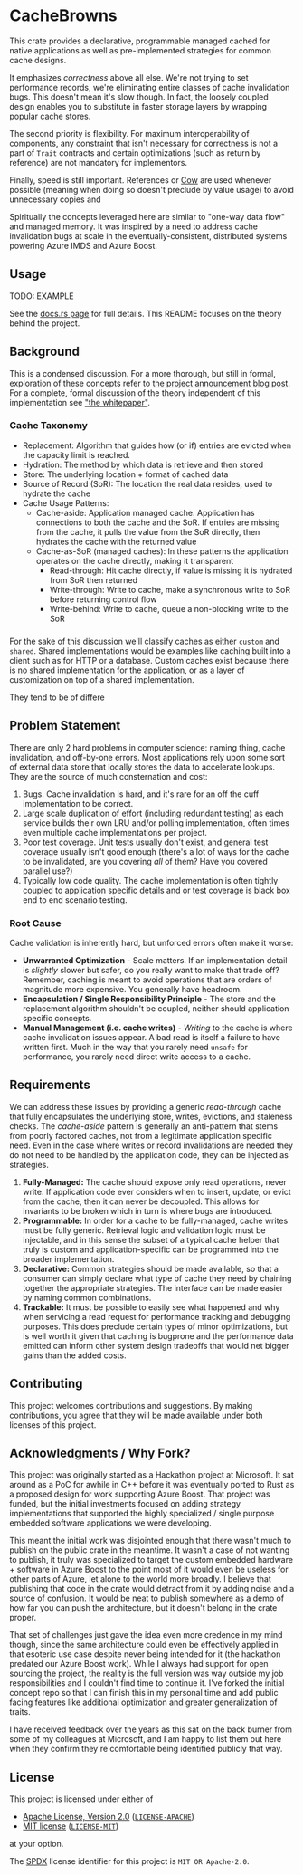 <!-- SPDX-License-Identifier: MIT OR Apache-2.0 -->

# CacheBrowns

This crate provides a declarative, programmable managed cached for native applications as well as pre-implemented strategies
for common cache designs.

It emphasizes *correctness* above all else. We're not trying to set performance records, we're eliminating entire
classes of cache invalidation bugs. This doesn't mean it's slow though. In fact, the loosely coupled design enables you
to substitute in faster storage layers by wrapping popular cache stores.

The second priority is flexibility. For maximum interoperability of components, any constraint that isn't necessary for
correctness is not a part of `Trait` contracts and certain optimizations (such as return by reference) are not mandatory
for implementors. 

Finally, speed is still important. References or [Cow](https://doc.rust-lang.org/std/borrow/enum.Cow.html) are used
whenever possible (meaning when doing so doesn't preclude by value usage) to avoid unnecessary copies and

Spiritually the concepts leveraged here are similar to "one-way data flow" and managed memory. It was inspired by a need
to address cache invalidation bugs at scale in the eventually-consistent, distributed systems powering Azure IMDS and Azure Boost.

## Usage

TODO: EXAMPLE

See the [docs.rs page]() for full details. This README focuses on the theory behind the project.

## Background

This is a condensed discussion. For a more thorough, but still in formal, exploration of these concepts refer to 
[the project announcement blog post](). For a complete, formal discussion of the theory independent of this 
implementation see ["the whitepaper"]().

### Cache Taxonomy

- Replacement: Algorithm that guides how (or if) entries are evicted when the capacity limit is reached.
- Hydration: The method by which data is retrieve and then stored
- Store: The underlying location + format of cached data
- Source of Record (SoR): The location the real data resides, used to hydrate the cache
- Cache Usage Patterns:
    - Cache-aside: Application managed cache. Application has connections to both the cache and the SoR. If entries are
      missing from the cache, it pulls the value from the SoR directly, then hydrates the cache with the returned value
    - Cache-as-SoR (managed caches): In these patterns the application operates on the cache directly, making it
      transparent
        - Read-through: Hit cache directly, if value is missing it is hydrated from SoR then returned
        - Write-through: Write to cache, make a synchronous write to SoR before returning control flow
        - Write-behind: Write to cache, queue a non-blocking write to the SoR

###  

For the sake of this discussion we'll classify caches as either `custom` and `shared`. Shared implementations would
be examples like caching built into a client such as for HTTP or a database. Custom caches exist because there is no
shared implementation for the application, or as a layer of customization on top of a shared implementation.

They tend to be of differe

## Problem Statement

There are only 2 hard problems in computer science: naming thing, cache invalidation, and off-by-one errors. Most applications
rely upon some sort of external data store that locally stores the data to accelerate lookups. They are the source of much
consternation and cost:

1. Bugs. Cache invalidation is hard, and it's rare for an off the cuff implementation to be correct.
1. Large scale duplication of effort (including redundant testing) as each service builds their own LRU and/or polling
   implementation, often times even multiple cache implementations per project.
1. Poor test coverage. Unit tests usually don't exist, and general test coverage usually isn't good enough (there's a
   lot of ways for the cache to be invalidated, are you covering *all* of them? Have you covered parallel use?)
1. Typically low code quality. The cache implementation is often tightly coupled to application specific details and or
   test coverage is black box end to end scenario testing.

### Root Cause

Cache validation is inherently hard, but unforced errors often make it worse:

- **Unwarranted Optimization** - Scale matters. If an implementation detail is *slightly* slower but safer, do you really want to make that trade off? Remember, caching is meant to avoid operations that are orders of magnitude more expensive. You generally have headroom.
- **Encapsulation / Single Responsibility Principle** - The store and the replacement algorithm shouldn't be coupled, neither should application specific concepts.
- **Manual Management (i.e. cache writes)** - *Writing* to the cache is where cache invalidation issues appear. A bad read is itself a failure to have written first. Much in the way that you rarely need `unsafe` for performance, you rarely need direct write access to a cache.

## Requirements

We can address these issues by providing a generic *read-through* cache that fully encapsulates the underlying store, writes,
evictions, and staleness checks. The *cache-aside* pattern is generally an anti-pattern that stems from poorly factored caches,
not from a legitimate application specific need. Even in the case where writes or record invalidations are needed they do
not need to be handled by the application code, they can be injected as strategies.

1. **Fully-Managed:** The cache should expose only read operations, never write. If application code ever considers when to
   insert, update, or evict from the cache, then it can never be decoupled. This allows for invariants to be broken which in turn is where bugs are introduced.
1. **Programmable:** In order for a cache to be fully-managed, cache writes must be fully generic. Retrieval logic and
   validation logic must be injectable, and in this sense the subset of a typical cache helper that truly is custom and
   application-specific can be programmed into the broader implementation.
1. **Declarative:** Common strategies should be made available, so that a consumer can simply declare what type of cache
   they need by chaining together the appropriate strategies. The interface can be made easier by naming common
   combinations.
1. **Trackable:** It must be possible to easily see what happened and why when servicing a read request for performance
   tracking and debugging purposes. This does preclude certain types of minor optimizations, but is well worth it given
   that caching is bugprone and the performance data emitted can inform other system design tradeoffs that would net
   bigger gains than the added costs.

## Contributing

This project welcomes contributions and suggestions. By making contributions, you agree that they will be made available
under both licenses of this project.

## Acknowledgments / Why Fork?

This project was originally started as a Hackathon project at Microsoft. It sat around as a PoC for awhile in C++ before
it was eventually ported to Rust as a proposed design for work supporting Azure Boost. That project was funded, but the
initial investments focused on adding strategy implementations that supported the highly specialized / single purpose embedded
software applications we were developing.

This meant the initial work was disjointed enough that there wasn't much to publish on the public crate in the meantime.
It wasn't a case of not wanting to publish, it truly was specialized to target the custom embedded hardware + software in Azure Boost to the point most of it would even be useless for other parts of Azure, let alone to the world more broadly.
I believe that publishing that code in the crate would detract from it by adding noise and a source of confusion.
It would be neat to publish somewhere as a demo of how far you can push the architecture, but it doesn't belong in the crate proper.

That set of challenges just gave the idea even more credence in my mind though, since the same architecture
could even be effectively applied in that esoteric use case despite never being intended for it (the hackathon predated
our Azure Boost work). While I always had support for open sourcing the project, the reality is the full version was way
outside my job responsibilities and I couldn't find time to continue it. I've forked the initial concept repo so that I
can finish this in my personal time and add public facing features like additional optimization and greater generalization of traits.

I have received feedback over the years as this sat on the back burner from some of my colleagues at Microsoft, and I am happy 
to list them out here when they confirm they're comfortable being identified publicly that way.

## License

This project is licensed under either of

- [Apache License, Version 2.0](https://www.apache.org/licenses/LICENSE-2.0) ([`LICENSE-APACHE`](LICENSE-APACHE))
- [MIT license](https://opensource.org/licenses/MIT) ([`LICENSE-MIT`](LICENSE-MIT))

at your option.

The [SPDX](https://spdx.dev) license identifier for this project is `MIT OR Apache-2.0`.
